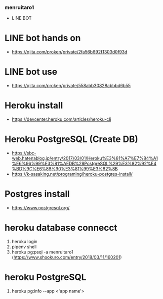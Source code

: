 ### menruitaro1
- LINE BOT

### 
# LINE bot hands on
- https://qiita.com/proken/private/2fa56b692f1303d0f93d

# LINE bot use
- https://qiita.com/proken/private/558abb30828abbbd6b55

# Heroku install
- https://devcenter.heroku.com/articles/heroku-cli

# Heroku PostgreSQL (Create DB)
- https://sbc-web.hatenablog.jp/entry/2017/03/01/Heroku%E3%81%A7%E7%84%A1%E6%96%99%E3%81%AEDB%28PostgreSQL%29%E3%82%92%E4%BD%9C%E6%88%90%E3%81%99%E3%82%8B
- https://k-sasaking.net/programing/heroku-postgres-install/

# Postgres install
- https://www.postgresql.org/

# heroku database connecct
1. heroku login
1. pipenv shell
1. heroku pg:psql -a menruitaro1 
(https://www.shookuro.com/entry/2018/03/11/160201)
# heroku PostgreSQL
1. heroku pg:info --app <'app name'>
